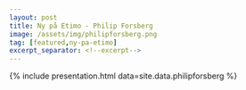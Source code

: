```yaml
---
layout: post
title: Ny på Etimo - Philip Forsberg
image: /assets/img/philipforsberg.png
tag: [featured,ny-pa-etimo]
excerpt_separator: <!--excerpt-->
---
```


{% include presentation.html data=site.data.philipforsberg %}
